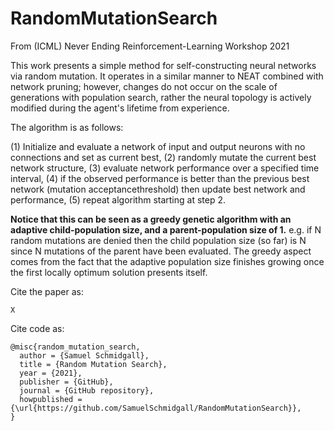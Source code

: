 # RandomMutationSearch
From (ICML) Never Ending Reinforcement-Learning Workshop 2021

This work presents a simple method for self-constructing neural networks via random mutation. It operates in a similar manner to NEAT combined with network pruning; however, changes do not occur on the scale of generations with population search, rather the neural topology is actively modified during the agent's lifetime from experience. 

The algorithm is as follows:

(1) Initialize and evaluate a network of input and output neurons with no connections and set as current best, 
(2) randomly mutate the current best network structure, 
(3) evaluate network performance over a specified time interval, 
(4) if the observed performance is better than the previous best network (mutation acceptancethreshold) then update best network and performance, 
(5) repeat algorithm starting at step 2.

**Notice that this can be seen as a greedy genetic algorithm with an adaptive child-population size, and a parent-population size of 1.**
e.g. if N random mutations are denied then the child population size (so far) is N since N mutations of the parent have been evaluated. The greedy aspect comes from the fact that the adaptive population size finishes growing once the first locally optimum solution presents itself.


Cite the paper as:

```
X
```



Cite code as:

```
@misc{random_mutation_search,
  author = {Samuel Schmidgall},
  title = {Random Mutation Search},
  year = {2021},
  publisher = {GitHub},
  journal = {GitHub repository},
  howpublished = {\url{https://github.com/SamuelSchmidgall/RandomMutationSearch}},
}
```


